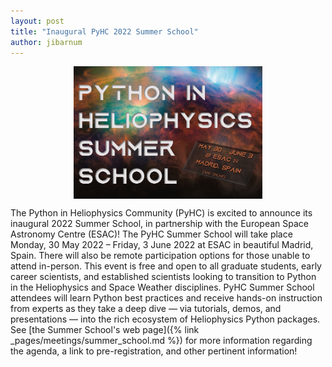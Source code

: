 ```yaml
---
layout: post
title: "Inaugural PyHC 2022 Summer School"
author: jibarnum
---
```


<img src="/../img/page_images/summer-school.jpg" alt="Summer School 30 May 2022 – Friday, 3 June 2022" style="display: block; margin-left: auto; margin-right: auto; width: 60%">

The Python in Heliophysics Community (PyHC) is excited to announce its inaugural 2022 Summer School, in partnership with the European Space Astronomy Centre (ESAC)! The PyHC Summer School will take place Monday, 30 May 2022 – Friday, 3 June 2022 at ESAC in beautiful Madrid, Spain. There will also be remote participation options for those unable to attend in-person. This event is free and open to all graduate students, early career scientists, and established scientists looking to transition to Python in the Heliophysics and Space Weather disciplines. PyHC Summer School attendees will learn Python best practices and receive hands-on instruction from experts as they take a deep dive — via tutorials, demos, and presentations — into the rich ecosystem of Heliophysics Python packages. See [the Summer School's web page]({% link
_pages/meetings/summer_school.md %}) for more information regarding the agenda, a link to pre-registration, and other pertinent information!

